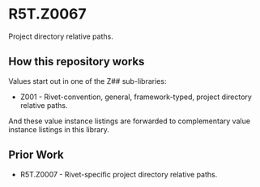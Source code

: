 # R5T.Z0067
Project directory relative paths.


## How this repository works

Values start out in one of the Z## sub-libraries:

* Z001 - Rivet-convention, general, framework-typed, project directory relative paths.

And these value instance listings are forwarded to complementary value instance listings in this library.


## Prior Work

* R5T.Z0007 - Rivet-specific project directory relative paths.
